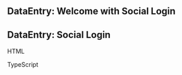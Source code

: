 ## DataEntry: Welcome with Social Login
<snippet id='dataentry-wellcome-sociallogin-html'/>

## DataEntry: Social Login
HTML
<snippet id='dataentry-sociallogin-html'/>

TypeScript
<snippet id='dataentry-sociallogin-code'/>